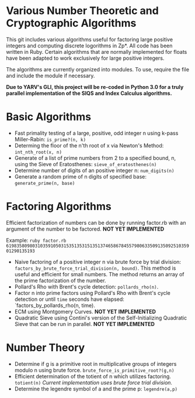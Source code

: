 # Various Number Theoretic and Cryptographic Algorithms

This git includes various algorithms useful for factoring large positive integers and computing discrete logorithms in Zp*. All code has been written in Ruby.  Certain algorithms that are normally implemented for floats have been adapted to work exclusively for large positive integers. 

The algorithms are currently organized into modules.  To use, require the file and include the module if necessary.

**Due to YARV's GLI, this project will be re-coded in Python 3.0 for a truly parallel implementation of the SIQS and Index Calculus algorithms.**

# Basic Algorithms

- Fast primality testing of a large, positive, odd integer n using k-pass Miller-Rabin: `is_prime?(n, k)`
- Determing the floor of the n'th root of x via Newton's Method: `int_nth_root(x, n)`
- Generate of a list of prime numbers from 2 to a specified bound, n, using the Sieve of Eratosthenes: `sieve_of_eratosthenes(n)`
- Determine number of digits of an positive integer n: `num_digits(n)`
- Generate a random prime of n digits of specified base: `generate_prime(n, base)`

# Factoring Algorithms

Efficient factorization of numbers can be done by running factor.rb with an argument of the number to be factored. **NOT YET IMPLEMENTED**

Example: `ruby factor.rb 619835809803103591050315351353151351374658678455798063350913509251035901290135193`

- Naive factoring of a positive integer n via brute force by trial division: `factors_by_brute_force_trial_division(n, bound)`. This method is useful and efficient for small numbers.  The method returns an array of the prime factorization of the number. 
- Pollard's Rho with Brent's cycle detection: `pollards_rho(n)`.
- Factor n into prime factors using Pollard's Rho with Brent's cycle detection or until `time` seconds have elapsed: `factors_by_pollards_rho(n, time).
- ECM using Montgomery Curves.  **NOT YET IMPLEMENTED**
- Quadratic Sieve using Contini's version of the Self-Initializing Quadratic Sieve that can be run in parallel. **NOT YET IMPLEMENTED**

# Number Theory

- Determine if g is a primitive root in multiplicative groups of integers modulo n using brute force. `brute_force_is_primitive_root?(g,n)`
- Efficient determination of the totient of n which utilizes factoring. `totient(n)` *Current implementation uses brute force trial division.*
- Determine the legendre symbol of a and the prime p: `legendre(a,p)`
